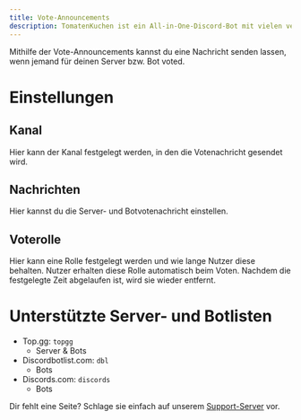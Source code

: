 ```yaml
---
title: Vote-Announcements
description: TomatenKuchen ist ein All-in-One-Discord-Bot mit vielen verschiedenen Funktionen. Erklärt das Setup der Vote-Announcements.
---
```


Mithilfe der Vote-Announcements kannst du eine Nachricht senden lassen, wenn jemand für deinen Server bzw. Bot voted.

# Einstellungen

## Kanal
Hier kann der Kanal festgelegt werden, in den die Votenachricht gesendet wird.

## Nachrichten
Hier kannst du die Server- und Botvotenachricht einstellen.

## Voterolle
Hier kann eine Rolle festgelegt werden und wie lange Nutzer diese behalten.
Nutzer erhalten diese Rolle automatisch beim Voten. Nachdem die festgelegte Zeit abgelaufen ist, wird sie wieder entfernt.

# Unterstützte Server- und Botlisten

- Top.gg: `topgg`
  - Server & Bots
- Discordbotlist.com: `dbl`
  - Bots
- Discords.com: `discords`
  - Bots

Dir fehlt eine Seite? Schlage sie einfach auf unserem [Support-Server](https://tomatenkuchen.eu/discord) vor.
